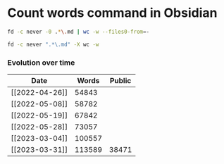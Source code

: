 # Count words command in Obsidian
```bash
fd -c never -0 .*\.md | wc -w --files0-from=-
```

```zsh
fd -c never ".*\.md" -X wc -w
```

### Evolution over time

| Date  |  Words | Public |
| ----- | ------ | -------|
| [[2022-04-26]] | 54843 | |
| [[2022-05-08]] | 58782 | |
| [[2022-05-19]] | 67842 | |
| [[2022-05-28]] | 73057 | | 
| [[2023-03-04]] | 100557 | |
| [[2023-03-31]] | 113589 | 38471 |

